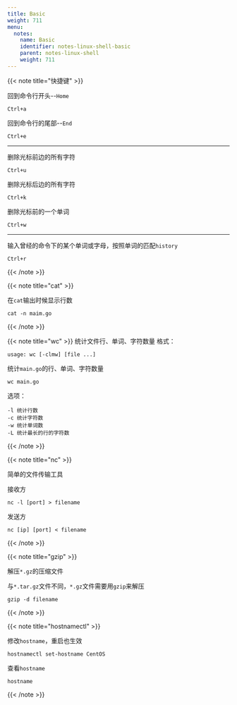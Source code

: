 ```yaml
---
title: Basic
weight: 711
menu:
  notes:
    name: Basic
    identifier: notes-linux-shell-basic
    parent: notes-linux-shell
    weight: 711
---
```


<!-- Basic Command -->


{{< note title="快捷键" >}}

回到命令行开头--`Home`
```
Ctrl+a
```

回到命令行的尾部--`End`
```
Ctrl+e
```

---

删除光标前边的所有字符
```
Ctrl+u
```

删除光标后边的所有字符
```
Ctrl+k
```

删除光标前的一个单词
```
Ctrl+w
```

---
输入曾经的命令下的某个单词或字母，按照单词的匹配`history`
```
Ctrl+r
```

{{< /note >}}


{{< note title="cat" >}}

在`cat`输出时候显示行数

```shell
cat -n maim.go
```
{{< /note >}}


{{< note title="wc" >}}
统计文件行、单词、字符数量
格式：

```shell
usage: wc [-clmw] [file ...]
```
统计`main.go`的行、单词、字符数量

```shell
wc main.go
```

选项：

```shell
-l 统计行数
-c 统计字符数
-w 统计单词数
-L 统计最长的行的字符数
```
{{< /note >}}


{{< note title="nc" >}}

简单的文件传输工具

接收方
```shell
nc -l [port] > filename
```
发送方
```shell
nc [ip] [port] < filename
```
{{< /note >}}


{{< note title="gzip" >}}

解压`*.gz`的压缩文件

与`*.tar.gz`文件不同，`*.gz`文件需要用`gzip`来解压

```shell
gzip -d filename
```
{{< /note >}}

{{< note title="hostnamectl" >}}

修改`hostname`，重启也生效

```shell
hostnamectl set-hostname CentOS
```

查看`hostname`

```shell
hostname
```

{{< /note >}}
